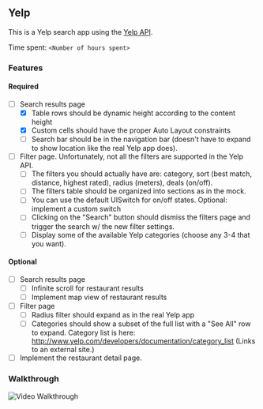 ## Yelp

This is a Yelp search app using the [Yelp API](http://developer.rottentomatoes.com/docs/read/JSON).

Time spent: `<Number of hours spent>`

### Features

#### Required

- [ ] Search results page
   - [x] Table rows should be dynamic height according to the content height
   - [x] Custom cells should have the proper Auto Layout constraints
   - [ ] Search bar should be in the navigation bar (doesn't have to expand to show location like the real Yelp app does).
- [ ] Filter page. Unfortunately, not all the filters are supported in the Yelp API.
   - [ ] The filters you should actually have are: category, sort (best match, distance, highest rated), radius (meters), deals (on/off).
   - [ ] The filters table should be organized into sections as in the mock.
   - [ ] You can use the default UISwitch for on/off states. Optional: implement a custom switch
   - [ ] Clicking on the "Search" button should dismiss the filters page and trigger the search w/ the new filter settings.
   - [ ] Display some of the available Yelp categories (choose any 3-4 that you want).

#### Optional

- [ ] Search results page
   - [ ] Infinite scroll for restaurant results
   - [ ] Implement map view of restaurant results
- [ ] Filter page
   - [ ] Radius filter should expand as in the real Yelp app
   - [ ] Categories should show a subset of the full list with a "See All" row to expand. Category list is here: http://www.yelp.com/developers/documentation/category_list (Links to an external site.)
- [ ] Implement the restaurant detail page.

### Walkthrough

![Video Walkthrough](...)



